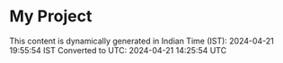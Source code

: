 # My Project

This content is dynamically generated in Indian Time (IST): 2024-04-21 19:55:54 IST
Converted to UTC: 2024-04-21 14:25:54 UTC
